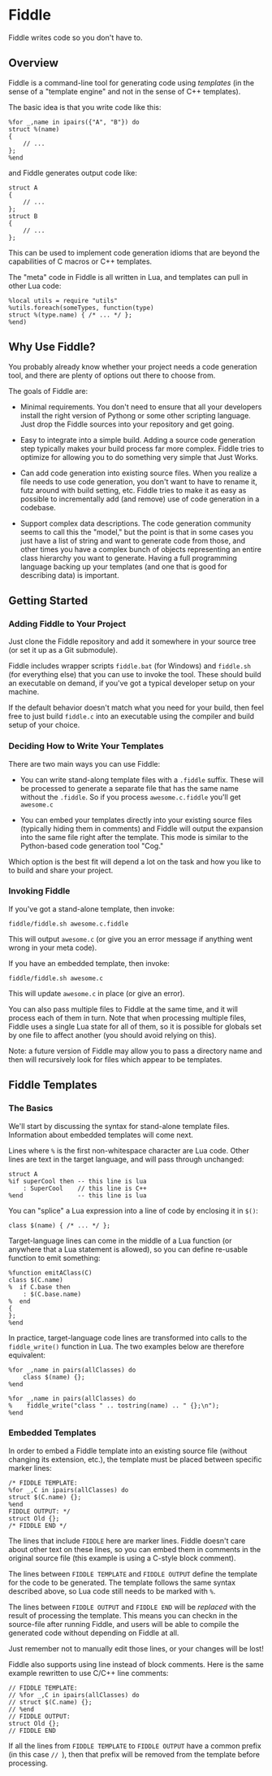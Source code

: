 Fiddle
======

Fiddle writes code so you don't have to.

Overview
--------

Fiddle is a command-line tool for generating code using
*templates* (in the sense of a "template engine" and not in
the sense of C++ templates).

The basic idea is that you write code like this:

    %for _,name in ipairs({"A", "B"}) do
    struct %(name)
    {
        // ...
    };
    %end

and Fiddle generates output code like:

    struct A
    {
        // ...
    };
    struct B
    {
        // ...
    };

This can be used to implement code generation idioms
that are beyond the capabilities of C macros or C++
templates.

The "meta" code in Fiddle is all written in Lua, and
templates can pull in other Lua code:

    %local utils = require "utils"
    %utils.foreach(someTypes, function(type)
    struct %(type.name) { /* ... */ };
    %end)

Why Use Fiddle?
---------------

You probably already know whether your project needs
a code generation tool, and there are plenty of options
out there to choose from.

The goals of Fiddle are:

* Minimal requirements. You don't need to ensure that all
  your developers install the right version of Pythong or
  some other scripting language. Just drop the Fiddle
  sources into your repository and get going.

* Easy to integrate into a simple build. Adding a source
  code generation step typically makes your build process
  far more complex. Fiddle tries to optimize for allowing
  you to do something very simple that Just Works.

* Can add code generation into existing source files. When
  you realize a file needs to use code generation, you don't
  want to have to rename it, futz around with build setting,
  etc. Fiddle tries to make it as easy as possible to
  incrementally add (and remove) use of code generation in
  a codebase.

* Support complex data descriptions. The code generation
  community seems to call this the "model," but the point is
  that in some cases you just have a list of string and want
  to generate code from those, and other times you have a
  complex bunch of objects representing an entire class
  hierarchy you want to generate. Having a full programming
  language backing up your templates (and one that is good
  for describing data) is important.

Getting Started
---------------

### Adding Fiddle to Your Project

Just clone the Fiddle repository and add it somewhere in
your source tree (or set it up as a Git submodule).

Fiddle includes wrapper scripts `fiddle.bat` (for Windows)
and `fiddle.sh` (for everything else) that you can use
to invoke the tool. These should build an executable on
demand, if you've got a typical developer setup on your machine.

If the default behavior doesn't match what you need for
your build, then feel free to just build `fiddle.c` into an
executable using the compiler and build setup of your choice.

### Deciding How to Write Your Templates

There are two main ways you can use Fiddle:

* You can write stand-along template files with a `.fiddle`
  suffix. These will be processed to generate a separate
  file that has the same name without the `.fiddle`. So
  if you process `awesome.c.fiddle` you'll get `awesome.c`

* You can embed your templates directly into your existing
  source files (typically hiding them in comments) and
  Fiddle will output the expansion into the same file right
  after the template. This mode is similar to the Python-based
  code generation tool "Cog."

Which option is the best fit will depend a lot on the task
and how you like to to build and share your project.

### Invoking Fiddle

If you've got a stand-alone template, then invoke:

    fiddle/fiddle.sh awesome.c.fiddle

This will output `awesome.c` (or give you an error message if anything
went wrong in your meta code).

If you have an embedded template, then invoke:

    fiddle/fiddle.sh awesome.c

This will update `awesome.c` in place (or give an error).

You can also pass multiple files to Fiddle at the same time,
and it will process each of them in turn. Note that when
processing multiple files, Fiddle uses a single Lua state
for all of them, so it is possible for globals set by one
file to affect another (you should avoid relying on this).

Note: a future version of Fiddle may allow you to pass a directory
name and then will recursively look for files which appear to
be templates.

Fiddle Templates
----------------

### The Basics

We'll start by discussing the syntax for stand-alone template
files. Information about embedded templates will come next.

Lines where `%` is the first non-whitespace character are Lua code.
Other lines are text in the target language, and will pass through
unchanged:

    struct A
    %if superCool then -- this line is lua
        : SuperCool    // this line is C++
    %end               -- this line is lua

You can "splice" a Lua expression into a line of code by enclosing
it in `$()`:

    class $(name) { /* ... */ };

Target-language lines can come in the middle of a Lua function
(or anywhere that a Lua statement is allowed), so you can define
re-usable function to emit something:

    %function emitAClass(C)
    class $(C.name)
    %  if C.base then
        : $(C.base.name)
    %  end
    {
    };
    %end

In practice, target-language code lines are transformed into
calls to the `fiddle_write()` function in Lua. The two examples below
are therefore equivalent:

    %for _,name in pairs(allClasses) do
        class $(name) {};
    %end

    %for _,name in pairs(allClasses) do
    %    fiddle_write("class " .. tostring(name) .. " {};\n");
    %end

### Embedded Templates

In order to embed a Fiddle template into an existing source
file (without changing its extension, etc.), the template
must be placed between specific marker lines:

    /* FIDDLE TEMPLATE:
    %for _,C in ipairs(allClasses) do
    struct $(C.name) {};
    %end
    FIDDLE OUTPUT: */
    struct Old {};
    /* FIDDLE END */

The lines that include `FIDDLE` here are marker lines.
Fiddle doesn't care about other text on these lines, so you
can embed them in comments in the original source file
(this example is using a C-style block comment).

The lines between `FIDDLE TEMPLATE` and `FIDDLE OUTPUT` define
the template for the code to be generated.
The template follows the same syntax described above, so
Lua code still needs to be marked with `%`.

The lines between `FIDDLE OUTPUT` and `FIDDLE END` will be
*replaced* with the result of processing the template.
This means you can checkn in the source-file after running
Fiddle, and users will be able to compile the generated
code without depending on Fiddle at all.

Just remember not to manually edit those lines, or your
changes will be lost!

Fiddle also supports using line instead of block comments.
Here is the same example rewritten to use C/C++ line comments:

    // FIDDLE TEMPLATE:
    // %for _,C in ipairs(allClasses) do
    // struct $(C.name) {};
    // %end
    // FIDDLE OUTPUT:
    struct Old {};
    // FIDDLE END

If all the lines from `FIDDLE TEMPLATE` to `FIDDLE OUTPUT`
have a common prefix (in this case `// `), then that prefix
will be removed from the template before processing.

